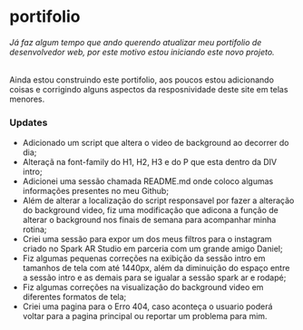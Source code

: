 # portifolio

###### Já faz algum tempo que ando querendo atualizar meu portifolio de desenvolvedor web, por este motivo estou iniciando este novo projeto.

Ainda estou construindo este portifolio, aos poucos estou adicionando coisas e corrigindo alguns aspectos da resposnividade deste site em telas menores.

### Updates

- Adicionado um script que altera o video de background ao decorrer do dia;  
- Alteraçã na font-family do H1, H2, H3 e do P que esta dentro da DIV intro;  
- Adicionei uma sessão chamada README.md onde coloco algumas informações presentes no meu Github;  
- Além de alterar a localização do script responsavel por fazer a alteração do background video, fiz uma modificação que adicona a função de alterar o background nos finais de semana para acompanhar minha rotina;
- Criei uma sessão para expor um dos meus filtros para o instagram criado no Spark AR Studio em parceria com um grande amigo Daniel;
- Fiz algumas pequenas correções na exibição da sessão intro em tamanhos de tela com até 1440px, além da diminuição do espaço entre a sessão intro e as demais para se igualar a sessão spark ar e rodapé;
- Fiz algumas correções na visualização do background video em diferentes formatos de tela;
- Criei uma pagina para o Erro 404, caso aconteça o usuario poderá voltar para a pagina principal ou reportar um problema para mim.
